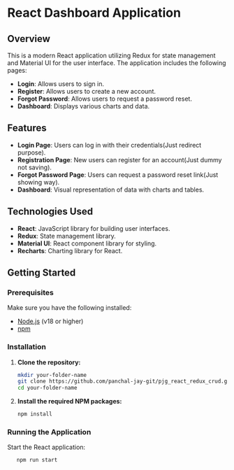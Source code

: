 # React Dashboard Application

## Overview

This is a modern React application utilizing Redux for state management and Material UI for the user interface. The application includes the following pages:

- **Login**: Allows users to sign in.
- **Register**: Allows users to create a new account.
- **Forgot Password**: Allows users to request a password reset.
- **Dashboard**: Displays various charts and data.

## Features

- **Login Page**: Users can log in with their credentials(Just redirect purpose).
- **Registration Page**: New users can register for an account(Just dummy not saving).
- **Forgot Password Page**: Users can request a password reset link(Just showing way).
- **Dashboard**: Visual representation of data with charts and tables.

## Technologies Used

- **React**: JavaScript library for building user interfaces.
- **Redux**: State management library.
- **Material UI**: React component library for styling.
- **Recharts**: Charting library for React.

## Getting Started

### Prerequisites

Make sure you have the following installed:

- [Node.js](https://nodejs.org/) (v18 or higher)
- [npm](https://www.npmjs.com/)

### Installation

1. **Clone the repository:**

   ```bash
   mkdir your-folder-name
   git clone https://github.com/panchal-jay-git/pjg_react_redux_crud.git
   cd your-folder-name
   ```

2. **Install the required NPM packages:**

   ```bash
   npm install
   ```

### Running the Application

Start the React application:
```bash
   npm run start
   ```